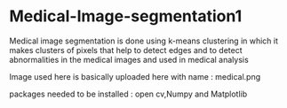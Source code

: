 # Medical-Image-segmentation1
Medical image segmentation is done using  k-means clustering in which it makes clusters of pixels that help to detect edges and to detect abnormalities in the medical images and used in medical analysis 

Image used here is basically  uploaded here with name : medical.png

packages needed to be installed : open cv,Numpy and Matplotlib
